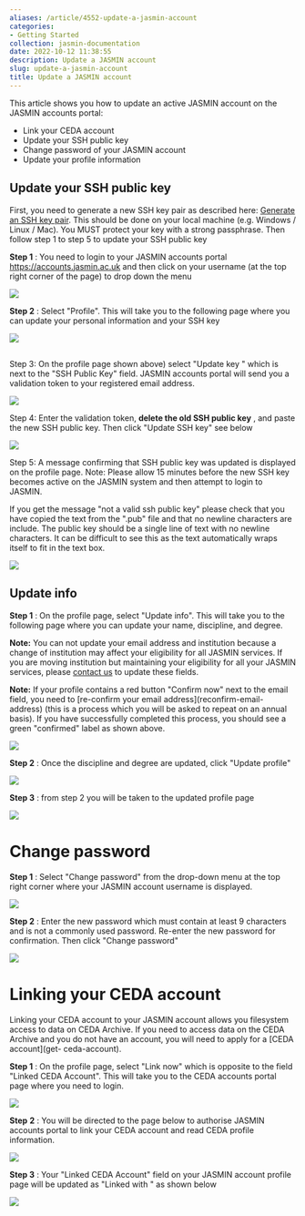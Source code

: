 ```yaml
---
aliases: /article/4552-update-a-jasmin-account
categories:
- Getting Started
collection: jasmin-documentation
date: 2022-10-12 11:38:55
description: Update a JASMIN account
slug: update-a-jasmin-account
title: Update a JASMIN account
---
```


This article shows you how to update an active JASMIN account on the JASMIN
accounts portal:

  * Link your CEDA account
  * Update your SSH public key
  * Change password of your JASMIN account
  * Update your profile information

## Update your SSH public key

First, you need to generate a new SSH key pair as described here: [Generate an
SSH key pair](generate-ssh-key-pair). This should be done on your local
machine (e.g. Windows / Linux / Mac). You MUST protect your key with a strong
passphrase. Then follow step 1 to step 5 to update your SSH public key

**Step 1** : You need to login to your JASMIN accounts portal
<https://accounts.jasmin.ac.uk> and then click on your username (at the top
right corner of the page) to drop down the menu

![](file-zLqcusEEOw.png)

**Step 2** : Select "Profile". This will take you to the following page where
you can update your personal information and your SSH key

![](file-OqvYqVcAXA.png)

##

Step 3: On the profile page shown above) select "Update  key " which is next
to the "SSH Public Key" field. JASMIN accounts portal will send you a
validation token to your registered email address.

![](file-OpQxH5gX8f.png)

Step 4: Enter the validation token, **delete the old SSH public key** ,  and
paste the new SSH public key. Then click "Update SSH key" see below

![](file-M0OYgojbCq.png)

Step 5: A message confirming that SSH public key was updated is displayed on
the profile page. Note: Please allow 15 minutes before the new SSH key becomes
active on the JASMIN system and then attempt to login to JASMIN.

If you get the message "not a valid ssh public key" please check that you have
copied the text from the ".pub" file and that no newline characters are
include. The public key should be a single line of text with no newline
characters. It can be difficult to see this as the text automatically wraps
itself to fit in the text box.

![](file-zUPKLVGhgG.png)

##

## Update info

**Step 1** : On the profile page, select "Update info". This will take you to
the following page where you can update your name, discipline, and degree.

**Note:** You can not update your email address and institution because a
change of institution may affect your eligibility for all JASMIN services. If
you are moving institution but maintaining your eligibility for all your
JASMIN services, please [contact us](http://www.jasmin.ac.uk/contact/) to
update these fields.

**Note:** If your profile contains a red button "Confirm now" next to the
email field, you need to [re-confirm your email address](reconfirm-email-
address) (this is a process which you will be asked to repeat on an annual
basis). If you have successfully completed this process, you should see a
green "confirmed" label as shown above.

![](file-Q1fSbTtw5P.png)

**Step 2** : Once the discipline and degree are updated, click "Update
profile"

![](file-mM0VZn7Adl.png)

**Step 3** : from step 2 you will be taken to the updated profile page

![](file-kaDzBnKcVy.png)

# Change password

**Step 1** : Select "Change password" from the drop-down menu at the top right
corner where your JASMIN account username is displayed.

![](file-0cgN9AXHNN.png)

**Step 2** : Enter the new password which must contain at least 9 characters
and is not a commonly used password. Re-enter the new password for
confirmation. Then click "Change password"

![](file-oSTsBB9mv7.png)

# Linking your CEDA account

Linking your CEDA account to your JASMIN account allows you filesystem access
to data on CEDA Archive. If you need to access data on the CEDA Archive and
you do not have an account, you will need to apply for a [CEDA account](get-
ceda-account).

**Step 1** : On the profile page, select "Link now" which is opposite to the
field "Linked CEDA Account". This will take you to the CEDA accounts portal
page where you need to login.

![](file-Zy3ZGr4y6V.png)

**Step** **2** : You will be directed to the page below to authorise JASMIN
accounts portal to link your CEDA account and read CEDA profile information.

![](file-WAUGpRHodk.png)

**Step 3** : Your "Linked CEDA Account" field on your JASMIN account profile
page will be updated as "Linked with <JASMIN username>" as shown below

![](file-PNsdqVO3bn.png)


